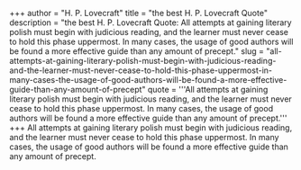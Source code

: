 +++
author = "H. P. Lovecraft"
title = "the best H. P. Lovecraft Quote"
description = "the best H. P. Lovecraft Quote: All attempts at gaining literary polish must begin with judicious reading, and the learner must never cease to hold this phase uppermost. In many cases, the usage of good authors will be found a more effective guide than any amount of precept."
slug = "all-attempts-at-gaining-literary-polish-must-begin-with-judicious-reading-and-the-learner-must-never-cease-to-hold-this-phase-uppermost-in-many-cases-the-usage-of-good-authors-will-be-found-a-more-effective-guide-than-any-amount-of-precept"
quote = '''All attempts at gaining literary polish must begin with judicious reading, and the learner must never cease to hold this phase uppermost. In many cases, the usage of good authors will be found a more effective guide than any amount of precept.'''
+++
All attempts at gaining literary polish must begin with judicious reading, and the learner must never cease to hold this phase uppermost. In many cases, the usage of good authors will be found a more effective guide than any amount of precept.
